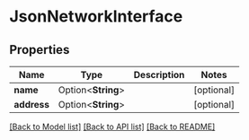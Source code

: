 # JsonNetworkInterface

## Properties

Name | Type | Description | Notes
------------ | ------------- | ------------- | -------------
**name** | Option<**String**> |  | [optional]
**address** | Option<**String**> |  | [optional]

[[Back to Model list]](../README.md#documentation-for-models) [[Back to API list]](../README.md#documentation-for-api-endpoints) [[Back to README]](../README.md)


